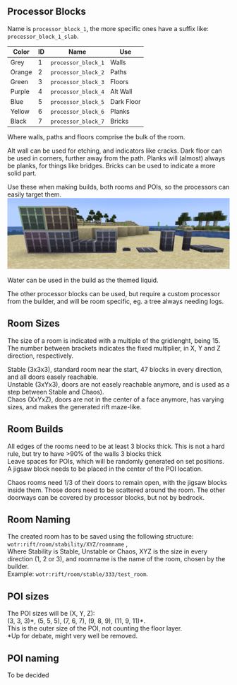 ## Processor Blocks
Name is `processor_block_1`, the more specific ones have a suffix like: `processor_block_1_slab`.

| Color  | ID   | Name                | Use        |
|--------|------|---------------------|------------|
| Grey   | 1    | `processor_block_1` | Walls      |
| Orange | 2    | `processor_block_2` | Paths      |
| Green  | 3    | `processor_block_3` | Floors     |
| Purple | 4    | `processor_block_4` | Alt Wall   |
| Blue   | 5    | `processor_block_5` | Dark Floor |
| Yellow | 6    | `processor_block_6` | Planks     |
| Black  | 7    | `processor_block_7` | Bricks     |

Where walls, paths and floors comprise the bulk of the room. 

Alt wall can be used for etching, and indicators like cracks.
Dark floor can be used in corners, further away from the path.
Planks will (almost) always be planks, for things like bridges.
Bricks can be used to indicate a more solid part.

Use these when making builds, both rooms and POIs, so the processors can easily target them.
![processor_blocks](processor_blocks.png)

Water can be used in the build as the themed liquid.

The other processor blocks can be used, but require a custom processor from the builder, and will be room specific, eg. a tree always needing logs. 


## Room Sizes
The size of a room is indicated with a multiple of the gridlenght, being 15. The number between brackets indicates the fixed multiplier, in X, Y and Z direction, respectively.  

Stable (3x3x3), standard room near the start, 47 blocks in every direction, and all doors easely reachable.  
Unstable (3xYx3), doors are not easely reachable anymore, and is used as a step between Stable and Chaos).  
Chaos (XxYxZ), doors are not in the center of a face anymore, has varying sizes, and makes the generated rift maze-like.  


## Room Builds
All edges of the rooms need to be at least 3 blocks thick. This is not a hard rule, but try to have >90% of the walls 3 blocks thick  
Leave spaces for POIs, which will be randomly generated on set positions. A jigsaw block needs to be placed in the center of the POI location.

Chaos rooms need 1/3 of their doors to remain open, with the jigsaw blocks inside them. Those doors need to be scattered around the room. The other doorways can be covered by processor blocks, but not by bedrock.


## Room Naming
The created room has to be saved using the following structure:  
`wotr:rift/room/stability/XYZ/roomname` ,  
Where Stability is Stable, Unstable or Chaos, XYZ is the size in every direction (1, 2 or 3), and roomname is the name of the room, chosen by the builder.  
Example: `wotr:rift/room/stable/333/test_room`.


## POI sizes
The POI sizes will be (X, Y, Z):  
(3, 3, 3)\*, (5, 5, 5), (7, 6, 7), (9, 8, 9), (11, 9, 11)\*.  
This is the outer size of the POI, not counting the floor layer.  
*Up for debate, might very well be removed.


## POI naming
To be decided
